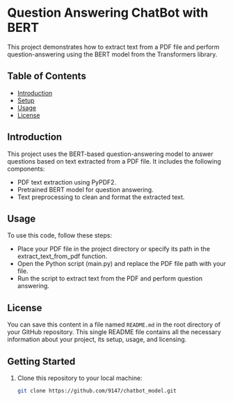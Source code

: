 # Question Answering ChatBot with BERT

This project demonstrates how to extract text from a PDF file and perform question-answering using the BERT model from the Transformers library.

## Table of Contents

- [Introduction](#introduction)
- [Setup](#setup)
- [Usage](#usage)
- [License](#license)

## Introduction

This project uses the BERT-based question-answering model to answer questions based on text extracted from a PDF file. It includes the following components:

- PDF text extraction using PyPDF2.
- Pretrained BERT model for question answering.
- Text preprocessing to clean and format the extracted text.

## Usage
To use this code, follow these steps:

- Place your PDF file in the project directory or specify its path in the extract_text_from_pdf function.
- Open the Python script (main.py) and replace the PDF file path with your file.
- Run the script to extract text from the PDF and perform question answering.

## License

You can save this content in a file named `README.md` in the root directory of your GitHub repository. This single README file contains all the necessary information about your project, its setup, usage, and licensing.

## Getting Started

1. Clone this repository to your local machine:

   ```bash
   git clone https://github.com/9147/chatbot_model.git
